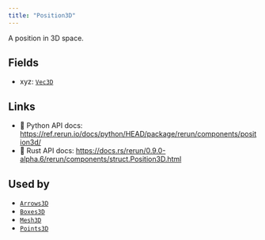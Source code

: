 ```yaml
---
title: "Position3D"
---
```


A position in 3D space.

## Fields

* xyz: [`Vec3D`](../datatypes/vec3d.md)

## Links
 * 🐍 Python API docs: https://ref.rerun.io/docs/python/HEAD/package/rerun/components/position3d/
 * 🦀 Rust API docs: https://docs.rs/rerun/0.9.0-alpha.6/rerun/components/struct.Position3D.html


## Used by

* [`Arrows3D`](../archetypes/arrows3d.md)
* [`Boxes3D`](../archetypes/boxes3d.md)
* [`Mesh3D`](../archetypes/mesh3d.md)
* [`Points3D`](../archetypes/points3d.md)
